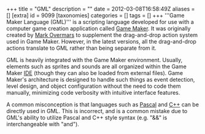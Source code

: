 +++
title = "GML"
description = ""
date = 2012-03-08T16:58:49Z
aliases = []
[extra]
id = 9099
[taxonomies]
categories = []
tags = []
+++
'''Game Maker Language (GML)''' is a scripting language developed for use with a computer game creation application called [Game Maker](https://en.wikipedia.org/wiki/Game_Maker). It was originally created by [Mark Overmars](https://en.wikipedia.org/wiki/Mark_Overmars) to supplement the drag-and-drop action system used in Game Maker. However, in the latest versions, all the drag-and-drop actions translate to GML rather than being separate from it.

GML is heavily integrated with the Game Maker environment. Usually, elements such as sprites and sounds are all organized within the Game Maker [IDE](https://rosettacode.org/wiki/IDE) (though they can also be loaded from external files). Game Maker's architecture is designed to handle such things as event detection, level design, and object configuration without the need to code them manually, minimizing code verbosity with intuitive interface features.

A common misconception is that languages such as [Pascal](https://rosettacode.org/wiki/Pascal) and [C++](https://rosettacode.org/wiki/C++) can be directly used in GML. This is incorrect, and is a common mistake due to GML's ability to utilize Pascal and C++ style syntax (e.g. "&&" is interchangeable with "and").
